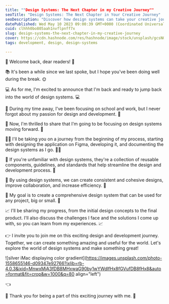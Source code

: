 ```yaml
---
title: ""Design Systems: The Next Chapter in my Creative Journey""
seoTitle: "Design Systems: The Next Chapter in Your Creative Journey"
seoDescription: "Discover how design systems can take your creative journey to the next level. In this article, we explore the benefits of design systems and how they can he"
datePublished: Wed May 10 2023 09:00:39 GMT+0000 (Coordinated Universal Time)
cuid: clhhh0bo805aah1nvflpnff7x
slug: design-systems-the-next-chapter-in-my-creative-journey
cover: https://cdn.hashnode.com/res/hashnode/image/stock/unsplash/gcsNOsPEXfs/upload/2c9b327f05c4ce74be55e9cd000717de.png
tags: development, design, design-systems

---
```


👋 Welcome back, dear readers! 👋

📚 It's been a while since we last spoke, but I hope you've been doing well during the break. 🌞

💻 As for me, I'm excited to announce that I'm back and ready to jump back into the world of design systems. 💻

🎨 During my time away, I've been focusing on school and work, but I never forgot about my passion for design and development. 🎨

🚀 Now, I'm thrilled to share that I'm going to be focusing on design systems moving forward. 🚀

👨‍💻 I'll be taking you on a journey from the beginning of my process, starting with designing the application on Figma, developing it, and documenting the design systems as I go. 👨‍💻

🤔 If you're unfamiliar with design systems, they're a collection of reusable components, guidelines, and standards that help streamline the design and development process. 🤔

🤝 By using design systems, we can create consistent and cohesive designs, improve collaboration, and increase efficiency. 🤝

🎯 My goal is to create a comprehensive design system that can be used for any project, big or small. 🎯

📈 I'll be sharing my progress, from the initial design concepts to the final product. I'll also discuss the challenges I face and the solutions I come up with, so you can learn from my experiences. 📈

👉 I invite you to join me on this exciting design and development journey. Together, we can create something amazing and useful for the world. Let's explore the world of design systems and make something great!

![silver iMac displaying color gradient](https://images.unsplash.com/photo-1558655146-d09347e92766?ixlib=rb-4.0.3&ixid=MnwxMjA3fDB8MHxwaG90by1wYWdlfHx8fGVufDB8fHx8&auto=format&fit=crop&w=1000&q=80 align="left")

👈

🙏 Thank you for being a part of this exciting journey with me. 🙏